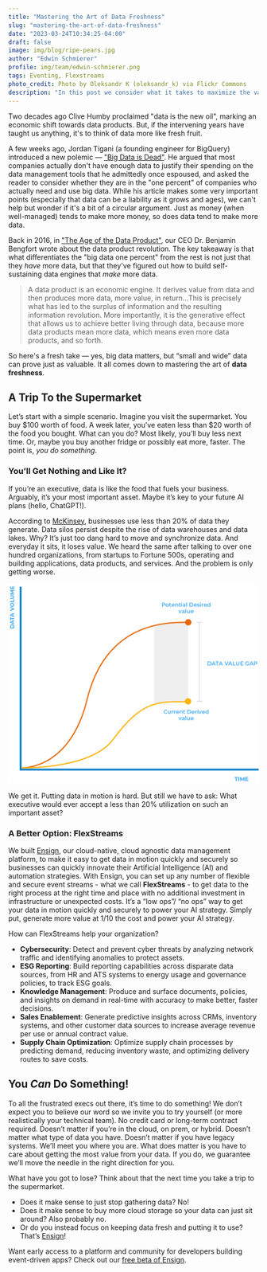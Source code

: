 ```yaml
---
title: "Mastering the Art of Data Freshness"
slug: "mastering-the-art-of-data-freshness"
date: "2023-03-24T10:34:25-04:00"
draft: false
image: img/blog/ripe-pears.jpg
author: "Edwin Schmierer"
profile: img/team/edwin-schmierer.png
tags: Eventing, Flexstreams
photo_credit: Photo by Oleksandr K (oleksandr_k) via Flickr Commons
description: "In this post we consider what it takes to maximize the value of your data in a business context."
---
```


Two decades ago Clive Humby proclaimed "data is the new oil", marking an economic shift towards data products. But, if the intervening years have taught us anything, it's to think of data more like fresh fruit.

<!--more-->

A few weeks ago, Jordan Tigani (a founding engineer for BigQuery) introduced a new polemic &mdash; ["Big Data is Dead"](https://motherduck.com/blog/big-data-is-dead/?utm_source=substack&utm_medium=email). He argued that most companies actually don't have enough data to justify their spending on the data management tools that he admittedly once espoused, and asked the reader to consider whether they are in the "one percent" of companies who actually need and use big data. While his article makes some very important points (especially that data can be a liability as it grows and ages), we can't help but wonder if it's a bit of a circular argument. Just as money (when well-managed) tends to make more money, so does data tend to make more data.

Back in 2016, in ["The Age of the Data Product"](https://districtdatalabs.silvrback.com/the-age-of-the-data-product), our CEO Dr. Benjamin Bengfort wrote about the data product revolution. The key takeaway is that what differentiates the "big data one percent" from the rest is not just that they *have* more data, but that they've figured out how to build self-sustaining data engines that *make* more data.

> A data product is an economic engine. It derives value from data and then produces more data, more value, in return...This is precisely what has led to the surplus of information and the resulting information revolution. More importantly, it is the generative effect that allows us to achieve better living through data, because more data products mean more data, which means even more data products, and so forth.

So here's a fresh take &mdash; yes, big data matters, but “small and wide” data can prove just as valuable. It all comes down to mastering the art of **data freshness**.

## A Trip To the Supermarket
Let’s start with a simple scenario. Imagine you visit the supermarket. You buy $100 worth of food. A week later, you’ve eaten less than $20 worth of the food you bought. What can you do? Most likely, you’ll buy less next time. Or, maybe you buy another fridge or possibly eat more, faster. The point is, *you do something*.

### You’ll Get Nothing and Like It?
If you’re an executive, data is like the food that fuels your business. Arguably, it’s your most important asset. Maybe it’s key to your future AI plans (hello, ChatGPT!).

According to [McKinsey](https://www.mckinsey.com/capabilities/mckinsey-digital/our-insights/the-top-trends-in-tech), businesses use less than 20% of data they generate. Data silos persist despite the rise of data warehouses and data lakes. Why? It’s just too dang hard to move and synchronize data. And everyday it sits, it loses value. We heard the same after talking to over one hundred organizations, from startups to Fortune 500s, operating and building applications, data products, and services. And the problem is only getting worse.

!["Data Value Gap"](/img/blog/data-value-gap.png)

We get it. Putting data in motion is hard. But still we have to ask: What executive would ever accept a less than 20% utilization on such an important asset?

### A Better Option: FlexStreams
We built [Ensign](https://rotational.io/ensign/), our cloud-native, cloud agnostic data management platform, to make it easy to get data in motion quickly and securely so businesses can quickly innovate their Artificial Intelligence (AI) and automation strategies. With Ensign, you can set up any number of flexible and secure event streams - what we call **FlexStreams** - to get data to the right process at the right time and place with no additional investment in infrastructure or unexpected costs. It’s a “low ops”/ “no ops” way to get your data in motion quickly and securely to power your AI strategy. Simply put, generate more value at 1/10 the cost and power your AI strategy.

How can FlexStreams help your organization?
- **Cybersecurity**: Detect and prevent cyber threats by analyzing network traffic and identifying anomalies to protect assets.
- **ESG Reporting**: Build reporting capabilities across disparate data sources, from HR and ATS systems to energy usage and governance policies, to track ESG goals.
- **Knowledge Management**: Produce and surface documents, policies, and insights on demand in real-time with accuracy to make better, faster decisions.
- **Sales Enablement**: Generate predictive insights across CRMs, inventory systems, and other customer data sources to increase average revenue per use or annual contract value.
- **Supply Chain Optimization**: Optimize supply chain processes by predicting demand, reducing inventory waste, and optimizing delivery routes to save costs.

## You *Can* Do Something!
To all the frustrated execs out there, it’s time to do something! We don’t expect you to believe our word so we invite you to try yourself (or more realistically your technical team). No credit card or long-term contract required. Doesn’t matter if you’re in the cloud, on prem, or hybrid. Doesn’t matter what type of data you have. Doesn’t matter if you have legacy systems. We’ll meet you where you are. What does matter is you have to care about getting the most value from your data. If you do, we guarantee we’ll move the needle in the right direction for you.

What have you got to lose? Think about that the next time you take a trip to the supermarket.

- Does it make sense to just stop gathering data? No!
- Does it make sense to buy more cloud storage so your data can just sit around? Also probably no.
- Or do you instead focus on keeping data fresh and putting it to use? That’s [Ensign](https://rotational.app/)!

Want early access to a platform and community for developers building event-driven apps? Check out our [free beta of Ensign](https://rotational.app/register/).
